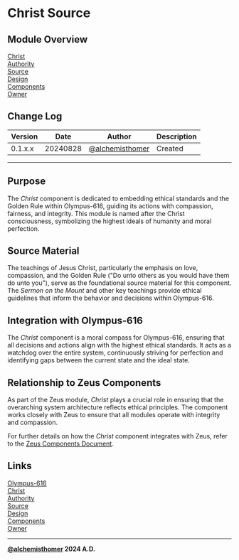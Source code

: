 # Christ Source

## Module Overview
[Christ](README.md)  
[Authority](../zeus/zeus.components.md)  
[Source](christ.source.md)  
[Design](christ.design.md)  
[Components](christ.components.md)  
[Owner](https://github.com/alchemisthomer)  

## Change Log

| Version   | Date       | Author                                                   | Description   |
|-----------|------------|----------------------------------------------------------|---------------|
| 0.1.x.x   | 20240828   | [@alchemisthomer](https://github.com/alchemisthomer)     | Created       

---

## Purpose

The *Christ* component is dedicated to embedding ethical standards and the Golden Rule within Olympus-616, guiding its actions with compassion, fairness, and integrity. This module is named after the Christ consciousness, symbolizing the highest ideals of humanity and moral perfection.

## Source Material

The teachings of Jesus Christ, particularly the emphasis on love, compassion, and the Golden Rule ("Do unto others as you would have them do unto you"), serve as the foundational source material for this component. The *Sermon on the Mount* and other key teachings provide ethical guidelines that inform the behavior and decisions within Olympus-616.

## Integration with Olympus-616

The *Christ* component is a moral compass for Olympus-616, ensuring that all decisions and actions align with the highest ethical standards. It acts as a watchdog over the entire system, continuously striving for perfection and identifying gaps between the current state and the ideal state.

## Relationship to Zeus Components

As part of the Zeus module, *Christ* plays a crucial role in ensuring that the overarching system architecture reflects ethical principles. The component works closely with Zeus to ensure that all modules operate with integrity and compassion.

For further details on how the *Christ* component integrates with Zeus, refer to the [Zeus Components Document](../zeus/zeus.components.md).

## Links
[Olympus-616](../../README.md)  
[Christ](README.md)  
[Authority](https://github.com/alchemisthomer)  
[Source](christ.source.md)  
[Design](christ.design.md)  
[Components](christ.components.md)  
[Owner](https://github.com/alchemisthomer)
***
**[@alchemisthomer](https://github.com/alchemisthomer)
2024 A.D.**
